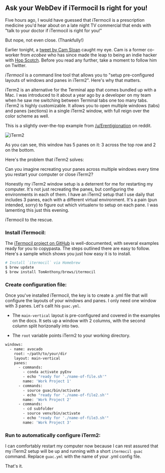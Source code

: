 ## Ask your WebDev if iTermocil Is right for you! 

Five hours ago, I would have guessed that iTermocil is a prescription medicine you'd hear about on a late night TV commercial that ends with "talk to your doctor if iTermocil is right for you!"

But nope, not even close. (Thankfully!)

Earlier tonight, a [tweet by Cam Sloan](https://twitter.com/SloanCam/status/1354884078496083968) caught my eye. Cam is a former co-worker from *ecobee* who has since made the leap to being an indie hacker with [Hop Scotch](https://hopscotch.club/). Before you read any further, take a moment to follow him on Twitter.

*iTermocil* is a command line tool that allows you to "setup pre-configured layouts of windows and panes in iTerm2". Here's why that matters.

iTerm2 is an alternative for the Terminal app that comes bundled up with a Mac. I was introduced to it about a year ago by a developer on my team when he saw me switching between Terminal tabs one too many tabs. iTerm2 is highly customizable. It allows you to open multiple windows (tabs) and panes (sections) in a single iTerm2 window, with full reign over the color scheme as well.

This is a slightly over-the-top example from [/u/Erentigionation](https://www.reddit.com/r/unixporn/comments/85egh0/iterm2_with_tiling_windows_and_custom_green_theme/) on reddit.

![iTerm2](https://imgur.com/j8MXRnC.png)

As you can see, this window has 5 panes on it: 3 across the top row and 2 on the bottom.

Here's the problem that iTerm2 solves:

Can you imagine recreating your panes across multiple windows every time you restart your computer or close iTerm2? 

Honestly my iTerm2 window setup is a deterrent for me for restarting my computer. It's not just recreating the panes, but configuring the environments in each of them. I have an iTerm2 setup that I use daily that includes 3 panes, each with a different virtual environment. It's a pain (pun intended, sorry) to figure out which virtualenv to setup on each pane. I was lamenting this just this evening. 

iTermocil to the rescue.

### Install iTermocil:

The [iTermocil project on GitHub](https://github.com/TomAnthony/itermocil) is well-documented, with several examples ready for you to copypasta. The steps outlined there are easy to follow. Here's a sample which shows you just how easy it is to install.

```bash
# Install `itermocil` via Homebrew
$ brew update
$ brew install TomAnthony/brews/itermocil
```

### Create configuration file:

Once you've installed iTermocil, the key is to create a .yml file that will configure the layouts of your windows and panes. I only need one window with 3 panes. Let's callt his `guac.yml`.

* The `main-vertical` layout is pre-configured and covered in the examples on the docs. It sets up a window with 2 columns, with the second column split horizonally into two.

* The `root` variable points iTerm2 to your working directory.

```bash
windows:
  - name: avocado
    root: ~/path/to/your/dir
    layout: main-vertical
    panes:
      - commands:
        - conda activate pyEnv
        - echo "ready for './name-of-file.sh'"
        name: 'Work Project 1'
      - commands:
        - source guac/bin/activate
        - echo "ready for './name-of-file2.sh'"
        name: 'Work Project 2'
      - commands: 
        - cd subfolder
        - source venv/bin/activate
        - echo "ready for './name-of-file3.sh'"
        name: 'Work Project 3'
```


### Run to automatically configure iTerm2:

I can comfortably restart my computer now because I can rest assured that my iTerm2 setup will be up and running with a short `itermocil guac` command. Replace `guac.yml` with the name of your .yml config file.

That's it.

